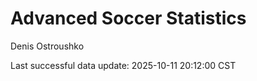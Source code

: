 # Advanced Soccer Statistics
Denis Ostroushko

<!-- gfm -->

Last successful data update: 2025-10-11 20:12:00 CST
